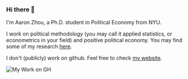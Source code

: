 ### Hi there 👋

I'm Aaron Zhou, a Ph.D. student in Political Economy from NYU. 

I work on political methodology (you may call it applied statistics, or econometrics in your field) and positive political economy. You may find some of my research [here](https://scholar.google.com/citations?user=LadSnrMAAAAJ).

I don't (publicly) work on github. Feel free to check [my website](https://www.zhoujunlong.com/).

![My Work on GH](https://github-readme-stats.vercel.app/api/?username=zjl0714&show_icons=true&title_color=fff&icon_color=79ff97&text_color=9f9f9f&bg_color=151515)

